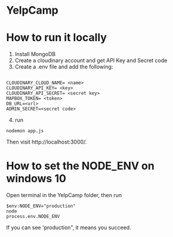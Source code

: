 # YelpCamp

# How to run it locally

1. Install MongoDB
2. Create a cloudinary account and get API Key and Secret code
3. Create a .env file and add the following:

```

CLOUDINARY_CLOUD_NAME= <name>
CLOUDINARY_API_KEY= <key>
CLOUDINARY_API_SECRET= <secret key>
MAPBOX_TOKEN= <token>
DB_URL=<url>
ADMIN_SECRET=<secret code>

```
4. run
```
nodemon app.js
```

Then visit http://localhost:3000/.

# How to set the NODE_ENV on windows 10
Open terminal in the YelpCamp folder, then run 
```
$env:NODE_ENV="production"
node
process.env.NODE_ENV
```
If you can see 'production", it means you succeed.
